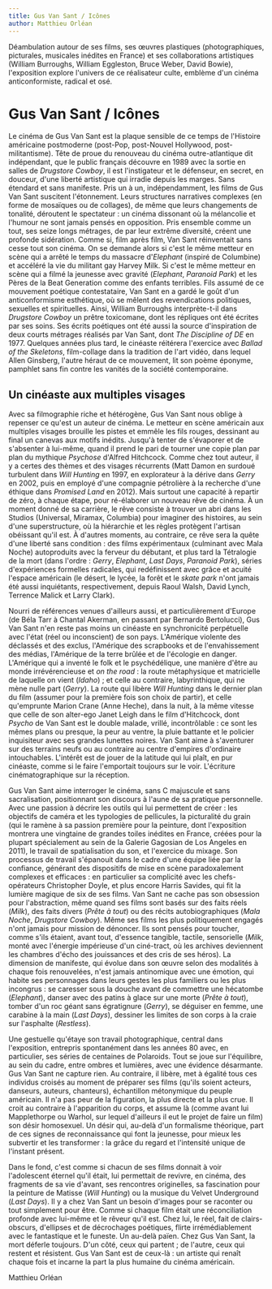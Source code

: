 ```yaml
---
title: Gus Van Sant / Icônes
author: Matthieu Orléan
---
```


Déambulation autour de ses films, ses œuvres plastiques (photographiques, picturales, musicales inédites en France) et ses collaborations artistiques (William Burroughs, William Eggleston, Bruce Weber, David Bowie), l'exposition explore l'univers de ce réalisateur culte, emblème d'un cinéma anticonformiste, radical et osé.

# Gus Van Sant / Icônes

Le cinéma de Gus Van Sant est la plaque sensible de ce temps de l'Histoire américaine postmoderne (post-Pop, post-Nouvel Hollywood, post-militantisme). Tête de proue du renouveau du cinéma outre-atlantique dit indépendant, que le public français découvre en 1989 avec la sortie en salles de _Drugstore Cowboy_, il est l'instigateur et le défenseur, en secret, en douceur, d'une liberté artistique qui irradie depuis les marges. Sans étendard et sans manifeste. Pris un à un, indépendamment, les films de Gus Van Sant suscitent l'étonnement. Leurs structures narratives complexes (en forme de mosaïques ou de collages), de même que leurs changements de tonalité, déroutent le spectateur : un cinéma dissonant où la mélancolie et l'humour ne sont jamais pensés en opposition. Pris ensemble comme un tout, ses seize longs métrages, de par leur extrême diversité, créent une profonde sidération. Comme si, film après film, Van Sant réinventait sans cesse tout son cinéma. On se demande alors si c'est le même metteur en scène qui a arrêté le temps du massacre d'_Elephant_ (inspiré de Columbine) et accéléré la vie du militant gay Harvey Milk. Si c'est le même metteur en scène qui a filmé la jeunesse avec gravité (_Elephant_, _Paranoid Park_) et les Pères de la Beat Generation comme des enfants terribles. Fils assumé de ce mouvement poétique contestataire, Van Sant en a gardé le goût d'un anticonformisme esthétique, où se mêlent des revendications politiques, sexuelles et spirituelles. Ainsi, William Burroughs interprète-t-il dans _Drugstore Cowboy_ un prêtre toxicomane, dont les répliques ont été écrites par ses soins. Ses écrits poétiques ont été aussi la source d'inspiration de deux courts métrages réalisés par Van Sant, dont _The Discipline of DE_ en 1977. Quelques années plus tard, le cinéaste réitérera l'exercice avec _Ballad of the Skeletons_, film-collage dans la tradition de l'art vidéo, dans lequel Allen Ginsberg, l'autre héraut de ce mouvement, lit son poème éponyme, pamphlet sans fin contre les vanités de la société contemporaine.

## Un cinéaste aux multiples visages

Avec sa filmographie riche et hétérogène, Gus Van Sant nous oblige à repenser ce qu'est un auteur de cinéma. Le metteur en scène américain aux multiples visages brouille les pistes et emmêle les fils rouges, dessinant au final un canevas aux motifs inédits. Jusqu'à tenter de s'évaporer et de s'absenter à lui-même, quand il prend le pari de tourner une copie plan par plan du mythique _Psychose_ d'Alfred Hitchcock. Comme chez tout auteur, il y a certes des thèmes et des visages récurrents (Matt Damon en surdoué turbulent dans _Will Hunting_ en 1997, en explorateur à la dérive dans _Gerry_ en 2002, puis en employé d'une compagnie pétrolière à la recherche d'une éthique dans _Promised Land_ en 2012). Mais surtout une capacité à repartir de zéro, à chaque étape, pour ré-élaborer un nouveau rêve de cinéma. À un moment donné de sa carrière, le rêve consiste à trouver un abri dans les Studios (Universal, Miramax, Columbia) pour imaginer des histoires, au sein d'une superstructure, où la hiérarchie et les règles protègent l'artisan obéissant qu'il est. À d'autres moments, au contraire, ce rêve sera la quête d'une liberté sans condition : des films expérimentaux (culminant avec Mala Noche) autoproduits avec la ferveur du débutant, et plus tard la Tétralogie de la mort (dans l'ordre : _Gerry_, _Elephant_, _Last Days_, _Paranoid Park_), séries d'expériences formelles radicales, qui redéfinissent avec grâce et acuité l'espace américain (le désert, le lycée, la forêt et le _skate park_ n'ont jamais été aussi inquiétants, respectivement, depuis Raoul Walsh, David Lynch, Terrence Malick et Larry Clark).

Nourri de références venues d'ailleurs aussi, et particulièrement d'Europe (de Béla Tarr à Chantal Akerman, en passant par Bernardo Bertolucci), Gus Van Sant n'en reste pas moins un cinéaste en synchronicité perpétuelle avec l'état (réel ou inconscient) de son pays. L'Amérique violente des déclassés et des exclus, l'Amérique des scrapbooks et de l'envahissement des médias, l'Amérique de la terre brûlée et de l'écologie en danger. L'Amérique qui a inventé le folk et le psychédélique, une manière d'être au monde irrévérencieuse et _on the road_ : la route métaphysique et matricielle de laquelle on vient (_Idaho_) ; et celle au contraire, labyrinthique, qui ne mène nulle part (_Gerry_). La route qui libère _Will Hunting_ dans le dernier plan du film (assumer pour la première fois son choix de partir), et celle qu'emprunte Marion Crane (Anne Heche), dans la nuit, à la même vitesse que celle de son alter-ego Janet Leigh dans le film d'Hitchcock, dont _Psycho_ de Van Sant est le double malade, vrillé, incontrôlable : ce sont les mêmes plans ou presque, la peur au ventre, la pluie battante et le policier inquisiteur avec ses grandes lunettes noires. Van Sant aime à s'aventurer sur des terrains neufs ou au contraire au centre d'empires d'ordinaire intouchables. L'intérêt est de jouer de la latitude qui lui plaît, en pur cinéaste, comme si le faire l'emportait toujours sur le voir. L'écriture cinématographique sur la réception.

Gus Van Sant aime interroger le cinéma, sans C majuscule et sans sacralisation, positionnant son discours à l'aune de sa pratique personnelle. Avec une passion à décrire les outils qui lui permettent de créer : les objectifs de caméra et les typologies de pellicules, la picturalité du grain (qui le ramène à sa passion première pour la peinture, dont l'exposition montrera une vingtaine de grandes toiles inédites en France, créées pour la plupart spécialement au sein de la Galerie Gagosian de Los Angeles en 2011), le travail de spatialisation du son, et l'exercice du mixage. Son processus de travail s'épanouit dans le cadre d'une équipe liée par la confiance, générant des dispositifs de mise en scène paradoxalement complexes et efficaces : en particulier sa complicité avec les chefs-opérateurs Christopher Doyle, et plus encore Harris Savides, qui fit la lumière magique de six de ses films. Van Sant ne cache pas son obsession pour l'abstraction, même quand ses films sont basés sur des faits réels (_Milk_), des faits divers (_Prête à tout_) ou des récits autobiographiques (_Mala Noche_, _Drugstore Cowboy_). Même ses films les plus politiquement engagés n'ont jamais pour mission de dénoncer. Ils sont pensés pour toucher, comme s'ils étaient, avant tout, d'essence tangible, tactile, sensorielle (_Milk_, monté avec l'énergie impérieuse d'un ciné-tract, où les archives deviennent les chambres d'écho des jouissances et des cris de ses héros). La dimension de manifeste, qui évolue dans son œuvre selon des modalités à chaque fois renouvelées, n'est jamais antinomique avec une émotion, qui habite ses personnages dans leurs gestes les plus familiers ou les plus incongrus : se caresser sous la douche avant de commettre une hécatombe (_Elephant_), danser avec des patins à glace sur une morte (_Prête à tout_), tomber d'un roc géant sans égratignure (_Gerry_), se déguiser en femme, une carabine à la main (_Last Days_), dessiner les limites de son corps à la craie sur l'asphalte (_Restless_).

Une gestuelle qu'étaye son travail photographique, central dans l'exposition, entrepris spontanément dans les années 80 avec, en particulier, ses séries de centaines de Polaroids. Tout se joue sur l'équilibre, au sein du cadre, entre ombres et lumières, avec une évidence désarmante. Gus Van Sant ne capture rien. Au contraire, il libère, met à égalité tous ces individus croisés au moment de préparer ses films (qu'ils soient acteurs, danseurs, auteurs, chanteurs), échantillon métonymique du peuple américain. Il n'a pas peur de la figuration, la plus directe et la plus crue. Il croit au contraire à l'apparition du corps, et assume là (comme avant lui Mapplethorpe ou Warhol, sur lequel d'ailleurs il eut le projet de faire un film) son désir homosexuel. Un désir qui, au-delà d'un formalisme théorique, part de ces signes de reconnaissance qui font la jeunesse, pour mieux les subvertir et les transformer : la grâce du regard et l'intensité unique de l'instant présent.

Dans le fond, c'est comme si chacun de ses films donnait à voir l'adolescent éternel qu'il était, lui permettait de revivre, en cinéma, des fragments de sa vie d'avant, ses rencontres originelles, sa fascination pour la peinture de Matisse (_Will Hunting_) ou la musique du Velvet Underground (_Last Days_). Il y a chez Van Sant un besoin d'images pour se raconter ou tout simplement pour être. Comme si chaque film était une réconciliation profonde avec lui-même et le rêveur qu'il est. Chez lui, le réel, fait de clairs-obscurs, d'ellipses et de décrochages poétiques, flirte irrémédiablement avec le fantastique et le funeste. Un au-delà païen. Chez Gus Van Sant, la mort déferle toujours. D'un côté, ceux qui partent ; de l'autre, ceux qui restent et résistent. Gus Van Sant est de ceux-là : un artiste qui renaît chaque fois et incarne la part la plus humaine du cinéma américain.

Matthieu Orléan
